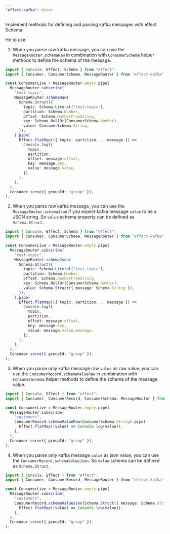 ```yaml
---
"effect-kafka": minor
---
```


Implement methods for defining and parsing kafka messages with effect Schema

Ho to use:

1. When you parse raw kafka message, you can use the `MessageRouter.schemaRaw` in combination with `ConsumerSchema` helper methods to define the schema of the message.
```ts
import { Console, Effect, Schema } from "effect";
import { Consumer, ConsumerSchema, MessageRouter } from "effect-kafka";

const ConsumerLive = MessageRouter.empty.pipe(
  MessageRouter.subscribe(
    "test-topic",
    MessageRouter.schemaRaw(
      Schema.Struct({
        topic: Schema.Literal("test-topic"),
        partition: Schema.Number,
        offset: Schema.NumberFromString,
        key: Schema.NullOr(ConsumerSchema.Number),
        value: ConsumerSchema.String,
      }),
    ).pipe(
      Effect.flatMap(({ topic, partition, ...message }) =>
        Console.log({
          topic,
          partition,
          offset: message.offset,
          key: message.key,
          value: message.value,
        }),
      ),
    ),
  ),
  Consumer.serve({ groupId: "group" }),
);
```

2. When you parse raw kafka message, you can use the `MessageRouter.schemaJson` if you expect kafka message `value` to be a JSON string. So `value` schema property can be defined as `Schema.Struct`.
```ts
import { Console, Effect, Schema } from "effect";
import { Consumer, ConsumerSchema, MessageRouter } from "effect-kafka";

const ConsumerLive = MessageRouter.empty.pipe(
  MessageRouter.subscribe(
    "test-topic",
    MessageRouter.schemaJson(
      Schema.Struct({
        topic: Schema.Literal("test-topic"),
        partition: Schema.Number,
        offset: Schema.NumberFromString,
        key: Schema.NullOr(ConsumerSchema.Number),
        value: Schema.Struct({ message: Schema.String }),
      }),
    ).pipe(
      Effect.flatMap(({ topic, partition, ...message }) =>
        Console.log({
          topic,
          partition,
          offset: message.offset,
          key: message.key,
          value: message.value.message,
        }),
      ),
    ),
  ),
  Consumer.serve({ groupId: "group" }),
);
```

3. When you parse only kafka message raw `value` as raw value, you can use the `ConsumerRecord.schemaValueRaw` in combination with `ConsumerSchema` helper methods to define the schema of the message value.
```ts
import { Console, Effect } from "effect";
import { Consumer, ConsumerRecord, ConsumerSchema, MessageRouter } from "effect-kafka";

const ConsumerLive = MessageRouter.empty.pipe(
  MessageRouter.subscribe(
    "customers",
    ConsumerRecord.schemaValueRaw(ConsumerSchema.String).pipe(
      Effect.flatMap((value) => Console.log(value)),
    ),
  ),
  Consumer.serve({ groupId: "group" }),
);
```

4. When you parse only kafka message `value` as json value, you can use the `ConsumerRecord.schemaValueJson`. So `value` schema can be defined as `Schema.Struct`.
```ts
import { Console, Effect } from "effect";
import { Consumer, ConsumerRecord, MessageRouter } from "effect-kafka";

const ConsumerLive = MessageRouter.empty.pipe(
  MessageRouter.subscribe(
    "customers",
    ConsumerRecord.schemaValueJson(Schema.Struct({ message: Schema.String })).pipe(
      Effect.flatMap((value) => Console.log(value)),
    ),
  ),
  Consumer.serve({ groupId: "group" }),
);
```